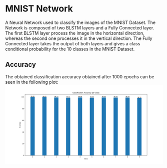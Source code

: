 # MNIST Network
A Neural Network used to classify the images of the MNIST Dataset.
The Network is composed of two BLSTM layers and a Fully Connected layer.
The first BLSTM layer process the image in the horizontal direction, whereas the second one processes
it in the vertical direction. The Fully Connected layer takes the output of both layers and gives a class conditional probability
for the 10 classes in the MNIST Dataset.

## Accuracy
The obtained classification accuracy obtained after 1000 epochs can be seen in the following plot:
![alt tag](images/ClassAccuracy.png "Class Accuracy")
